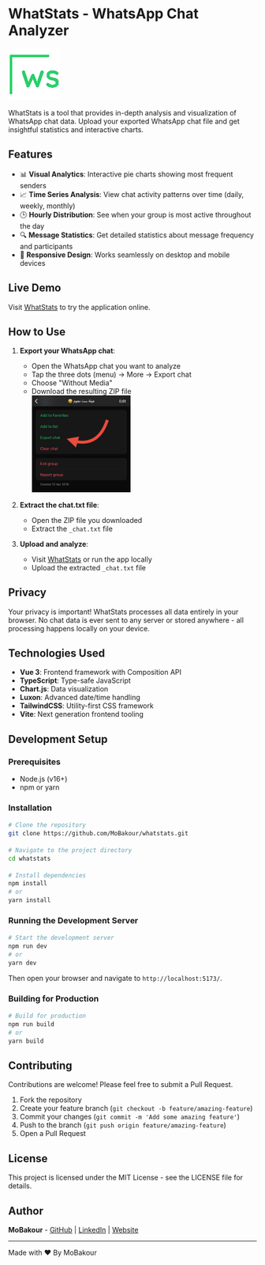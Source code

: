 # WhatStats - WhatsApp Chat Analyzer

![WhatStats Logo](./public/logo.png)

WhatStats is a tool that provides in-depth analysis and visualization of WhatsApp chat data. Upload your exported WhatsApp chat file and get insightful statistics and interactive charts.

## Features

-   📊 **Visual Analytics**: Interactive pie charts showing most frequent senders
-   📈 **Time Series Analysis**: View chat activity patterns over time (daily, weekly, monthly)
-   🕒 **Hourly Distribution**: See when your group is most active throughout the day
-   🔍 **Message Statistics**: Get detailed statistics about message frequency and participants
-   📱 **Responsive Design**: Works seamlessly on desktop and mobile devices

## Live Demo

Visit [WhatStats](https://whatstats.netlify.app) to try the application online.

## How to Use

1. **Export your WhatsApp chat**:

    - Open the WhatsApp chat you want to analyze
    - Tap the three dots (menu) → More → Export chat
    - Choose "Without Media"
    - Download the resulting ZIP file
      <br /><img src="./public/guide.jpg" alt="Export Chat Guide" width="200" />
      <br />

2. **Extract the chat.txt file**:

    - Open the ZIP file you downloaded
    - Extract the `_chat.txt` file

3. **Upload and analyze**:
    - Visit [WhatStats](https://whatstats.vercel.app) or run the app locally
    - Upload the extracted `_chat.txt` file

## Privacy

Your privacy is important! WhatStats processes all data entirely in your browser. No chat data is ever sent to any server or stored anywhere - all processing happens locally on your device.

## Technologies Used

-   **Vue 3**: Frontend framework with Composition API
-   **TypeScript**: Type-safe JavaScript
-   **Chart.js**: Data visualization
-   **Luxon**: Advanced date/time handling
-   **TailwindCSS**: Utility-first CSS framework
-   **Vite**: Next generation frontend tooling

## Development Setup

### Prerequisites

-   Node.js (v16+)
-   npm or yarn

### Installation

```bash
# Clone the repository
git clone https://github.com/MoBakour/whatstats.git

# Navigate to the project directory
cd whatstats

# Install dependencies
npm install
# or
yarn install
```

### Running the Development Server

```bash
# Start the development server
npm run dev
# or
yarn dev
```

Then open your browser and navigate to `http://localhost:5173/`.

### Building for Production

```bash
# Build for production
npm run build
# or
yarn build
```

## Contributing

Contributions are welcome! Please feel free to submit a Pull Request.

1. Fork the repository
2. Create your feature branch (`git checkout -b feature/amazing-feature`)
3. Commit your changes (`git commit -m 'Add some amazing feature'`)
4. Push to the branch (`git push origin feature/amazing-feature`)
5. Open a Pull Request

## License

This project is licensed under the MIT License - see the LICENSE file for details.

## Author

**MoBakour** - [GitHub](https://github.com/MoBakour) | [LinkedIn](https://linkedin.com/in/mobakour/) | [Website](https://bakour.dev)

---

Made with ❤️ By MoBakour
